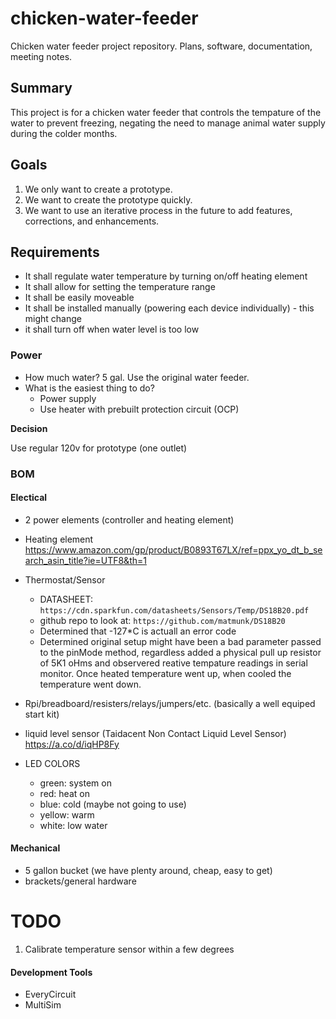 # chicken-water-feeder
Chicken water feeder project repository. Plans, software, documentation, meeting notes.

## Summary

This project is for a chicken water feeder that controls the tempature of the water to prevent freezing, negating the need to manage animal water supply during the colder months.

## Goals

1. We only want to create a prototype.
2. We want to create the prototype quickly.
3. We want to use an iterative process in the future to add features, corrections, and enhancements.

## Requirements

- It shall regulate water temperature by turning on/off heating element
- It shall allow for setting the temperature range
- It shall be easily moveable
- It shall be installed manually (powering each device individually) - this might change
- it shall turn off when water level is too low

### Power

* How much water? 5 gal. Use the original water feeder.
* What is the easiest thing to do?
  * Power supply
  * Use heater with prebuilt protection circuit (OCP)
 
**Decision**

Use regular 120v for prototype (one outlet) 

### BOM

#### Electical

- 2 power elements (controller and heating element)
- Heating element https://www.amazon.com/gp/product/B0893T67LX/ref=ppx_yo_dt_b_search_asin_title?ie=UTF8&th=1
- Thermostat/Sensor
  - DATASHEET: `https://cdn.sparkfun.com/datasheets/Sensors/Temp/DS18B20.pdf`
  - github repo to look at: `https://github.com/matmunk/DS18B20`
  - Determined that -127*C is actuall an error code
  - Determined original setup might have been a bad parameter passed to the pinMode method, regardless added a physical pull up resistor of 5K1 oHms and observered reative tempature readings in serial monitor. Once heated temperature went up, when cooled the temperature went down.
- Rpi/breadboard/resisters/relays/jumpers/etc. (basically a well equiped start kit)
- liquid level sensor (Taidacent Non Contact Liquid Level Sensor) https://a.co/d/iqHP8Fy

- LED COLORS
  - green: system on
  - red: heat on
  - blue: cold (maybe not going to use)
  - yellow: warm
  - white: low water

#### Mechanical

- 5 gallon bucket (we have plenty around, cheap, easy to get)
- brackets/general hardware

# TODO

1. Calibrate temperature sensor within a few degrees

#### Development Tools
- EveryCircuit
- MultiSim

